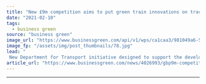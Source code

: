 ```yaml
---
title: "New £9m competition aims to put green train innovations on track"
date: "2021-02-10"
tags: 
  - business green
source: "business green"
image_url: "https://www.businessgreen.com/api/v1/wps/ca1caa3/981049a6-52f1-4e8c-9f88-8ffdbd4b1cbf/3/iStock-459013793-185x114.jpg"
image_fp: "/assets/img/post_thumbnails/78.jpg"
lead: "
 New Department for Transport initiative designed to support the development of clean rail demonstration projects ..."
article_url: "https://www.businessgreen.com/news/4026993/gbp9m-competition-aims-green-train-innovations-track"
---
```


---
